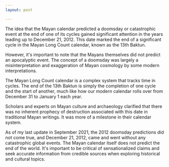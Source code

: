 ```yaml
---
layout: post

---
```


The idea that the Mayan calendar predicted a doomsday or catastrophic event at the end of one of its cycles gained significant attention in the years leading up to December 21, 2012. This date marked the end of a significant cycle in the Mayan Long Count calendar, known as the 13th Baktun. 

However, it's important to note that the Mayans themselves did not predict an apocalyptic event. The concept of a doomsday was largely a misinterpretation and exaggeration of Mayan cosmology by some modern interpretations.

The Mayan Long Count calendar is a complex system that tracks time in cycles. The end of the 13th Baktun is simply the completion of one cycle and the start of another, much like how our modern calendar rolls over from December 31 to January 1 each year.

Scholars and experts on Mayan culture and archaeology clarified that there was no inherent prophecy of destruction associated with this date in traditional Mayan writings. It was more of a milestone in their calendar system.

As of my last update in September 2021, the 2012 doomsday predictions did not come true, and December 21, 2012, came and went without any catastrophic global events. The Mayan calendar itself does not predict the end of the world. It's important to be critical of sensationalized claims and seek accurate information from credible sources when exploring historical and cultural topics.